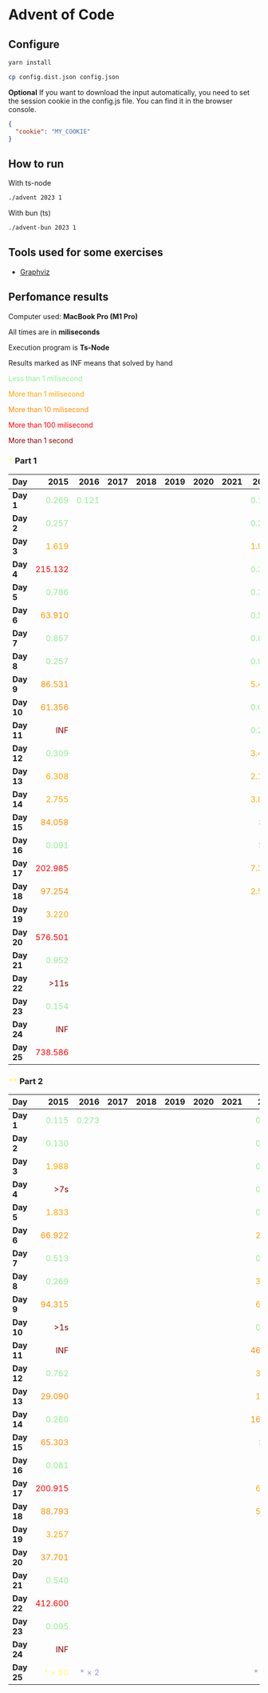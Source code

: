 # Advent of Code



## Configure

```sh
yarn install
```

```sh
cp config.dist.json config.json
```

**Optional** If you want to download the input automatically, you need to set the session cookie in the config.js file. You can find it in the browser console.

```json
{
  "cookie": "MY_COOKIE"
}
```

## How to run

With ts-node

```sh
./advent 2023 1
```

With bun (ts)

```sh
./advent-bun 2023 1
```

## Tools used for some exercises

* [Graphviz](https://graphviz.org)

## Perfomance results

Computer used: **MacBook Pro (M1 Pro)**

All times are in **miliseconds**

Execution program is **Ts-Node**

Results marked as INF means that solved by hand

<span style="color:lightgreen">Less than 1 milisecond</span>

<span style="color:orange">More than 1 milisecond</span>

<span style="color:darkorange">More than 10 milisecond</span>

<span style="color:red">More than 100 milisecond</span>

<span style="color:darkred">More than 1 second</span>



### <span style="color:#FFFF66">*</span> Part 1

| **Day** | **2015** | **2016** | **2017** | **2018** | **2019** | **2020** | **2021** | **2022** | **2023** |
|---------|---------:|---------:|---------:|---------:|---------:|---------:|---------:|---------:|---------:|
| **Day 1** | <span style="color:lightgreen">0.269</span> | <span style="color:lightgreen">0.121</span> |         |         |         |         |         | <span style="color:lightgreen">0.154</span> | <span style="color:lightgreen">0.640</span> |
| **Day 2** | <span style="color:lightgreen">0.257</span> |         |         |         |         |         |         | <span style="color:lightgreen">0.261</span> | <span style="color:lightgreen">0.106</span> |
| **Day 3** | <span style="color:orange">1.619</span> |         |         |         |         |         |         | <span style="color:orange">1.967</span> | <span style="color:lightgreen">0.207</span> |
| **Day 4** | <span style="color:red">215.132</span> |         |         |         |         |         |         | <span style="color:lightgreen">0.359</span> | <span style="color:lightgreen">0.426</span> |
| **Day 5** | <span style="color:lightgreen">0.786</span> |         |         |         |         |         |         | <span style="color:lightgreen">0.394</span> | <span style="color:lightgreen">0.364</span> |
| **Day 6** | <span style="color:darkorange">63.910</span> |         |         |         |         |         |         | <span style="color:lightgreen">0.503</span> | <span style="color:lightgreen">0.047</span> |
| **Day 7** | <span style="color:lightgreen">0.857</span> |         |         |         |         |         |         | <span style="color:lightgreen">0.849</span> | <span style="color:orange">2.683</span> |
| **Day 8** | <span style="color:lightgreen">0.257</span> |         |         |         |         |         |         | <span style="color:lightgreen">0.970</span> | <span style="color:orange">1.333</span> |
| **Day 9** | <span style="color:darkorange">86.531</span> |         |         |         |         |         |         | <span style="color:orange">5.441</span> | <span style="color:lightgreen">0.002</span> |
| **Day 10** | <span style="color:darkorange">61.356</span> |         |         |         |         |         |         | <span style="color:lightgreen">0.095</span> | <span style="color:orange">1.763</span> |
| **Day 11** | <span style="color:darkred">INF</span> |         |         |         |         |         |         | <span style="color:lightgreen">0.298</span> | <span style="color:orange">7.652</span> |
| **Day 12** | <span style="color:lightgreen">0.309</span> |         |         |         |         |         |         | <span style="color:orange">3.428</span> | <span style="color:darkorange">23.652</span> |
| **Day 13** | <span style="color:orange">6.308</span> |         |         |         |         |         |         | <span style="color:orange">2.149</span> | <span style="color:orange">2.605</span> |
| **Day 14** | <span style="color:orange">2.755</span> |         |         |         |         |         |         | <span style="color:orange">3.865</span> | <span style="color:orange">3.359</span> |
| **Day 15** | <span style="color:darkorange">84.058</span> |         |         |         |         |         |         | <span style="color:darkred">>4s</span> | <span style="color:lightgreen">0.928</span> |
| **Day 16** | <span style="color:lightgreen">0.091</span> |         |         |         |         |         |         | <span style="color:darkred">>6s</span> | <span style="color:orange">6.538</span> |
| **Day 17** | <span style="color:red">202.985</span> |         |         |         |         |         |         | <span style="color:orange">7.367</span> | <span style="color:red">731.511</span> |
| **Day 18** | <span style="color:darkorange">97.254</span> |         |         |         |         |         |         | <span style="color:orange">2.568</span> | <span style="color:lightgreen">0.195</span> |
| **Day 19** | <span style="color:orange">3.220</span> |         |         |         |         |         |         |         | <span style="color:orange">1.710</span> |
| **Day 20** | <span style="color:red">576.501</span> |         |         |         |         |         |         |         | <span style="color:darkorange">11.904</span> |
| **Day 21** | <span style="color:lightgreen">0.952</span> |         |         |         |         |         |         |         | <span style="color:darkorange">47.542</span> |
| **Day 22** | <span style="color:darkred">>11s</span> |         |         |         |         |         |         |         | <span style="color:red">209.524</span> |
| **Day 23** | <span style="color:lightgreen">0.154</span> |         |         |         |         |         |         |         | <span style="color:orange">1.384</span> |
| **Day 24** | <span style="color:darkred">INF</span> |         |         |         |         |         |         |         | <span style="color:darkorange">33.667</span> |
| **Day 25** | <span style="color:red">738.586</span> |         |         |         |         |         |         |         | <span style="color:darkred">INF</span> |


### <span style="color:#FFFF66">**</span> Part 2

| **Day** | **2015** | **2016** | **2017** | **2018** | **2019** | **2020** | **2021** | **2022** | **2023** |
|---------|---------:|---------:|---------:|---------:|---------:|---------:|---------:|---------:|---------:|
| **Day 1** | <span style="color:lightgreen">0.115</span> | <span style="color:lightgreen">0.273</span> |         |         |         |         |         | <span style="color:lightgreen">0.112</span> | <span style="color:orange">1.598</span> |
| **Day 2** | <span style="color:lightgreen">0.130</span> |         |         |         |         |         |         | <span style="color:lightgreen">0.246</span> | <span style="color:lightgreen">0.103</span> |
| **Day 3** | <span style="color:orange">1.988</span> |         |         |         |         |         |         | <span style="color:lightgreen">0.325</span> | <span style="color:lightgreen">0.106</span> |
| **Day 4** | <span style="color:darkred">>7s</span> |         |         |         |         |         |         | <span style="color:lightgreen">0.219</span> | <span style="color:lightgreen">0.475</span> |
| **Day 5** | <span style="color:orange">1.833</span> |         |         |         |         |         |         | <span style="color:lightgreen">0.430</span> | <span style="color:darkred">>8m</span> |
| **Day 6** | <span style="color:darkorange">66.922</span> |         |         |         |         |         |         | <span style="color:orange">2.169</span> | <span style="color:lightgreen">0.041</span> |
| **Day 7** | <span style="color:lightgreen">0.513</span> |         |         |         |         |         |         | <span style="color:lightgreen">0.451</span> | <span style="color:orange">5.344</span> |
| **Day 8** | <span style="color:lightgreen">0.269</span> |         |         |         |         |         |         | <span style="color:orange">3.299</span> | <span style="color:orange">6.380</span> |
| **Day 9** | <span style="color:darkorange">94.315</span> |         |         |         |         |         |         | <span style="color:orange">6.718</span> | <span style="color:lightgreen">0.001</span> |
| **Day 10** | <span style="color:darkred">>1s</span> |         |         |         |         |         |         | <span style="color:lightgreen">0.186</span> | <span style="color:orange">6.533</span> |
| **Day 11** | <span style="color:darkred">INF</span> |         |         |         |         |         |         | <span style="color:darkorange">46.745</span> | <span style="color:orange">5.165</span> |
| **Day 12** | <span style="color:lightgreen">0.762</span> |         |         |         |         |         |         | <span style="color:orange">3.141</span> | <span style="color:red">528.548</span> |
| **Day 13** | <span style="color:darkorange">29.090</span> |         |         |         |         |         |         | <span style="color:orange">1.099</span> | <span style="color:lightgreen">0.569</span> |
| **Day 14** | <span style="color:lightgreen">0.260</span> |         |         |         |         |         |         | <span style="color:darkorange">16.992</span> | <span style="color:red">482.525</span> |
| **Day 15** | <span style="color:darkorange">65.303</span> |         |         |         |         |         |         | <span style="color:darkred">>26s</span> | <span style="color:orange">1.341</span> |
| **Day 16** | <span style="color:lightgreen">0.081</span> |         |         |         |         |         |         | <span style="color:darkred">>3m</span> | <span style="color:darkred">>1s</span> |
| **Day 17** | <span style="color:red">200.915</span> |         |         |         |         |         |         | <span style="color:orange">6.637</span> | <span style="color:darkred">>2s</span> |
| **Day 18** | <span style="color:darkorange">88.793</span> |         |         |         |         |         |         | <span style="color:orange">5.666</span> | <span style="color:lightgreen">0.112</span> |
| **Day 19** | <span style="color:orange">3.257</span> |         |         |         |         |         |         |         | <span style="color:orange">2.112</span> |
| **Day 20** | <span style="color:darkorange">37.701</span> |         |         |         |         |         |         |         | <span style="color:darkorange">17.168</span> |
| **Day 21** | <span style="color:lightgreen">0.540</span> |         |         |         |         |         |         |         | <span style="color:darkred">>18s</span> |
| **Day 22** | <span style="color:red">412.600</span> |         |         |         |         |         |         |         | <span style="color:darkred">>1m</span> |
| **Day 23** | <span style="color:lightgreen">0.095</span> |         |         |         |         |         |         |         | <span style="color:darkred">>5s</span> |
| **Day 24** | <span style="color:darkred">INF</span> |         |         |         |         |         |         |         | <span style="color:darkred">>6s</span> |
| **Day 25** | <span style="color:#FFFF66">* × 50</span> | <span style="color:#9999CC">* × 2</span> |         |         |         |         |         | <span style="color:#9999CC">* × 36</span> | <span style="color:#FFFF66">* × 50</span> |

